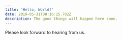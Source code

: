 ```yaml
---
title: 'Hello, World!'
date: 2019-05-31T08:16:15.702Z
description: The good things will happen here soon.
---
```

Please look forward to hearing from us.
